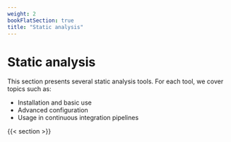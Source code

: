 ```yaml
---
weight: 2
bookFlatSection: true
title: "Static analysis"
---
```


# Static analysis

This section presents several static analysis tools. For each tool, we cover topics such as:

- Installation and basic use
- Advanced configuration
- Usage in continuous integration pipelines

{{< section >}}
